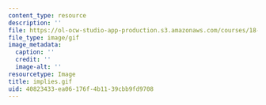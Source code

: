 ```yaml
---
content_type: resource
description: ''
file: https://ol-ocw-studio-app-production.s3.amazonaws.com/courses/18-013a-calculus-with-applications-spring-2005/40823433ea06176f4b1139cbb9fd9708_implies.gif
file_type: image/gif
image_metadata:
  caption: ''
  credit: ''
  image-alt: ''
resourcetype: Image
title: implies.gif
uid: 40823433-ea06-176f-4b11-39cbb9fd9708
---
```

